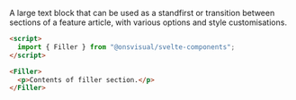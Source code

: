 A large text block that can be used as a standfirst or transition between sections of a feature article, with various options and style customisations.

```html
<script>
  import { Filler } from "@onsvisual/svelte-components";
</script>

<Filler>
  <p>Contents of filler section.</p>
</Filler>
```

